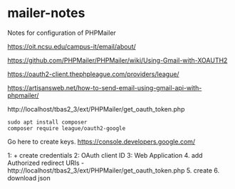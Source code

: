 # mailer-notes
Notes for configuration of PHPMailer


https://oit.ncsu.edu/campus-it/email/about/

https://github.com/PHPMailer/PHPMailer/wiki/Using-Gmail-with-XOAUTH2

https://oauth2-client.thephpleague.com/providers/league/

https://artisansweb.net/how-to-send-email-using-gmail-api-with-phpmailer/

http://localhost/tbas2_3/ext/PHPMailer/get_oauth_token.php

```
sudo apt install composer
composer require league/oauth2-google
```
Go here to create keys.
https://console.developers.google.com/

1: + create credentials
2: OAuth client ID
3: Web Application
4. add Authorized redirect URIs - http://localhost/tbas2_3/ext/PHPMailer/get_oauth_token.php
5. create
6. download json
